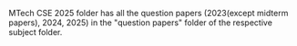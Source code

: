 MTech CSE 2025 folder has all the question papers (2023(except midterm papers), 2024, 2025) in the "question papers" folder of the respective subject folder.
